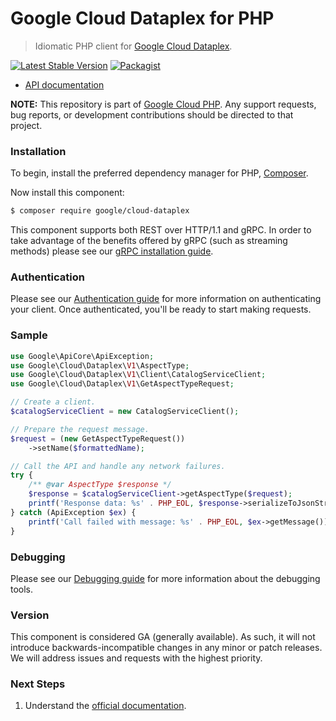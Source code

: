 # Google Cloud Dataplex for PHP

> Idiomatic PHP client for [Google Cloud Dataplex](https://cloud.google.com/dataplex).

[![Latest Stable Version](https://poser.pugx.org/google/cloud-dataplex/v/stable)](https://packagist.org/packages/google/cloud-dataplex) [![Packagist](https://img.shields.io/packagist/dm/google/cloud-dataplex.svg)](https://packagist.org/packages/google/cloud-dataplex)

* [API documentation](https://cloud.google.com/php/docs/reference/cloud-dataplex/latest)

**NOTE:** This repository is part of [Google Cloud PHP](https://github.com/googleapis/google-cloud-php). Any
support requests, bug reports, or development contributions should be directed to
that project.

### Installation

To begin, install the preferred dependency manager for PHP, [Composer](https://getcomposer.org/).

Now install this component:

```sh
$ composer require google/cloud-dataplex
```

This component supports both REST over HTTP/1.1 and gRPC. In order to take advantage of the benefits offered by gRPC (such as streaming methods)
please see our [gRPC installation guide](https://cloud.google.com/php/grpc).

### Authentication

Please see our [Authentication guide](https://github.com/googleapis/google-cloud-php/blob/main/AUTHENTICATION.md) for more information
on authenticating your client. Once authenticated, you'll be ready to start making requests.

### Sample

```php
use Google\ApiCore\ApiException;
use Google\Cloud\Dataplex\V1\AspectType;
use Google\Cloud\Dataplex\V1\Client\CatalogServiceClient;
use Google\Cloud\Dataplex\V1\GetAspectTypeRequest;

// Create a client.
$catalogServiceClient = new CatalogServiceClient();

// Prepare the request message.
$request = (new GetAspectTypeRequest())
    ->setName($formattedName);

// Call the API and handle any network failures.
try {
    /** @var AspectType $response */
    $response = $catalogServiceClient->getAspectType($request);
    printf('Response data: %s' . PHP_EOL, $response->serializeToJsonString());
} catch (ApiException $ex) {
    printf('Call failed with message: %s' . PHP_EOL, $ex->getMessage());
}
```

### Debugging

Please see our [Debugging guide](https://github.com/googleapis/google-cloud-php/blob/main/DEBUG.md)
for more information about the debugging tools.

### Version

This component is considered GA (generally available). As such, it will not introduce backwards-incompatible changes in
any minor or patch releases. We will address issues and requests with the highest priority.

### Next Steps

1. Understand the [official documentation](https://cloud.google.com/dataplex/docs).
